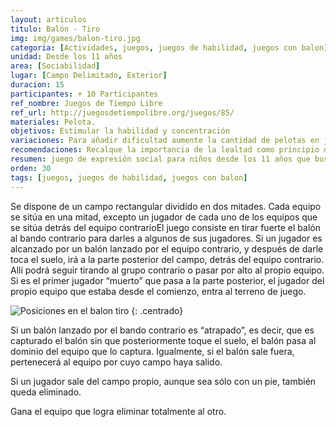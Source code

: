 ```yaml
---
layout: articulos
titulo: Balón - Tiro
img: img/games/balon-tiro.jpg
categoria: [Actividades, juegos, juegos de habilidad, juegos con balon]
unidad: Desde los 11 años
area: [Sociabilidad]
lugar: [Campo Delimitado, Exterior]
duracion: 15
participantes: + 10 Participantes
ref_nombre: Juegos de Tiempo Libre
ref_url: http://juegosdetiempolibre.org/juegos/85/
materiales: Pelota.
objetivos: Estimular la habilidad y concentración
variaciones: Para añadir dificultad aumente la cantidad de pelotas en juego al mismo tiempo.
recomendaciones: Recalque la importancia de la lealtad como principio del movimiento, así como el ser digno de confianza.
resumen: juego de expresión social para niños desde los 11 años que busca desarrollar y estimular la capacidad de concentración.
orden: 30
tags: [juegos, juegos de habilidad, juegos con balon]
---
```

Se dispone de un campo rectangular dividido en dos mitades. Cada equipo se sitúa en una mitad, excepto un jugador de cada uno de los equipos que se sitúa detrás del equipo contrarioEl juego consiste en tirar fuerte el balón al bando contrario para darles a algunos de sus jugadores. Si un jugador es alcanzado por un balón lanzado por el equipo contrario, y después de darle toca el suelo, irá a la parte posterior del campo, detrás del equipo contrario. Allí podrá seguir tirando al grupo contrario o pasar por alto al propio equipo. Si es el primer jugador “muerto” que pasa a la parte posterior, el jugador del propio equipo que estaba desde el comienzo, entra al terreno de juego.

![Posiciones en el balon tiro]({{site.baseurl}}/img/games/balon-tiro.gif)
{: .centrado}

Si un balón lanzado por el bando contrario es “atrapado”, es decir, que es capturado el balón sin que posteriormente toque el suelo, el balón pasa al dominio del equipo que lo captura. Igualmente, si el balón sale fuera, pertenecerá al equipo por cuyo campo haya salido.

Si un jugador sale del campo propio, aunque sea sólo con un pie, también queda eliminado.

Gana el equipo que logra eliminar totalmente al otro.
